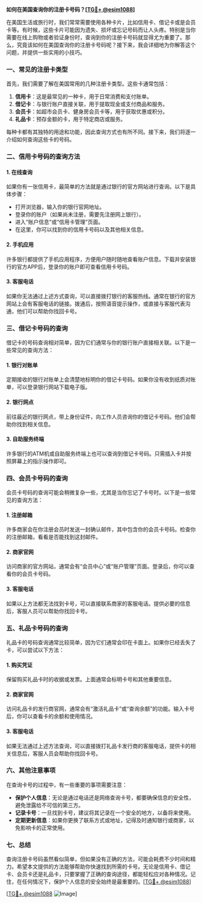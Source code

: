 **如何在美国查询你的注册卡号码？[[TG💪+ @esim1088](https://t.me/s/esim1088)]**

在美国生活或旅行时，我们常常需要使用各种卡片，比如信用卡、借记卡或是会员卡等。有时候，这些卡片可能因为遗失、损坏或忘记号码而让人头疼。特别是当你需要在线上购物或者验证身份时，查询到你的注册卡号码就显得尤为重要了。那么，究竟该如何在美国查询你的注册卡号码呢？接下来，我会详细地为你解答这个问题，并提供一些实用的小技巧。

### 一、常见的注册卡类型

首先，我们需要了解在美国常用的几种注册卡类型。这些卡通常包括：

1. **信用卡**：这是最常见的一种卡，用于日常消费和支付账单。
2. **借记卡**：与银行账户直接关联，用于提取现金或支付商品和服务。
3. **会员卡**：如超市会员卡、健身房会员卡等，用于获取优惠或积分。
4. **礼品卡**：预存金额的卡，用于特定商店或服务。

每种卡都有其独特的用途和功能，因此查询方式也有所不同。接下来，我们将逐一介绍如何查询这些卡的号码。

### 二、信用卡号码的查询方法

#### 1. 在线查询

如果你有一张信用卡，最简单的方法就是通过银行的官方网站进行查询。以下是具体步骤：

- 打开浏览器，输入你的银行官网地址。
- 登录你的账户（如果尚未注册，需要先注册网上银行）。
- 进入“账户信息”或“信用卡管理”页面。
- 在这里，你可以找到你的信用卡号码以及其他相关信息。

#### 2. 手机应用

许多银行都提供了手机应用程序，方便用户随时随地查看账户信息。下载并安装银行的官方APP后，登录你的账户即可查看信用卡号码。

#### 3. 客服电话

如果你无法通过上述方式查询，可以直接拨打银行的客服热线。通常在银行的官方网站上会有客服电话的链接。拨通后，按照语音提示操作，或直接与客服代表沟通，他们可以帮助你找回卡号。

### 三、借记卡号码的查询

借记卡的号码查询相对简单，因为它们通常与你的银行账户直接相关联。以下是一些常见的查询方法：

#### 1. 银行对账单

定期接收的银行对账单上会清楚地标明你的借记卡号码。如果你没有收到纸质对账单，可以登录银行网站下载电子版。

#### 2. 银行网点

前往最近的银行网点，带上身份证件，向工作人员咨询你的借记卡号码。他们会帮助你找到相关信息。

#### 3. 自助服务终端

许多银行的ATM机或自助服务终端上也可以查询到借记卡号码。只需插入卡并按照屏幕上的指示操作即可。

### 四、会员卡号码的查询

会员卡号码的查询可能会稍微复杂一些，尤其是当你忘记了卡号时。以下是一些常见的查询方法：

#### 1. 注册邮箱

许多商家会在你注册会员时发送一封确认邮件，其中包含你的会员卡号码。检查你的注册邮箱，看看是否能找到这封邮件。

#### 2. 商家官网

访问商家的官方网站，通常会有“会员中心”或“账户管理”页面。登录后，你可以查看你的会员卡号码。

#### 3. 客服电话

如果以上方法都无法找到卡号，可以直接联系商家的客服电话。提供必要的信息后，客服人员可以帮助你找回卡号。

### 五、礼品卡号码的查询

礼品卡的号码查询通常比较简单，因为它们通常会印在卡面上。如果你已经丢失了卡，可以尝试以下方法：

#### 1. 购买凭证

保留购买礼品卡时的收据或发票。上面通常会标明卡号和其他重要信息。

#### 2. 商家官网

访问礼品卡的发行商官网，通常会有“激活礼品卡”或“查询余额”的功能。输入卡号后，你可以查看卡的余额和使用情况。

#### 3. 客服电话

如果无法通过上述方法查询，可以直接拨打礼品卡发行商的客服电话，提供卡的相关信息后，客服人员会帮助你找回卡号。

### 六、其他注意事项

在查询卡号的过程中，有一些重要的事项需要注意：

- **保护个人信息**：无论是通过电话还是网络查询卡号，都要确保信息的安全性，避免泄露给不可信的第三方。
- **记录卡号**：一旦找到卡号，建议将其记录在一个安全的地方，以备将来使用。
- **定期更新信息**：如果你更换了联系方式或地址，记得及时通知银行或商家，以免影响卡的正常使用。

### 七、总结

查询注册卡号码虽然看似简单，但如果没有正确的方法，可能会耗费不少时间和精力。希望本文提供的方法能够帮助你快速找到所需的卡号。无论是信用卡、借记卡、会员卡还是礼品卡，只要掌握了正确的查询途径，都能轻松应对各种情况。记住，在任何情况下，保护个人信息的安全始终是最重要的。[[TG💪+ @esim1088](https://t.me/s/esim1088)]

[[TG💪+ @esim1088](https://t.me/s/esim1088) ![Image](https://i.postimg.cc/4NQfJmqS/Snipaste-2025-05-13-00-14-12.png)]